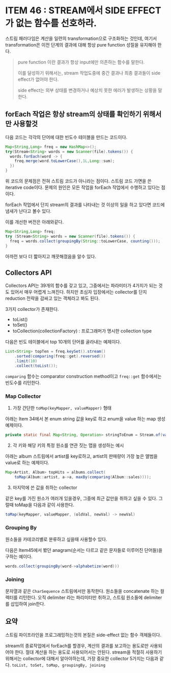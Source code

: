 #  ITEM 46 : STREAM에서 SIDE EFFECT가 없는 함수를 선호하라.

스트림 패러다임은 계산을 일련의 transformation으로 구조화하는 것인데, 여기서 transformation은 이전 단계의 결과에 대해 항상 pure function 성질을 유지해야 한다. 

>pure function 이란 결과가 항상 input에만 의존하는 함수를 말한다.
>
>이를 달성하기 위해서는, stream 작업도중에 중간 결과나 최종 결과들이 side effect가 없어야 한다. 
>
>side effect는 외부 상태를 변경하거나 예상치 못한 에러가 발생하는 상황을 말한다.

## forEach 작업은 항상 stream의 상태를 확인하기 위해서만 사용할것

다음 코드는 각각의 단어에 대한 빈도수 테이블을 만드는 코드이다.

``` java
Map<String,Long> freq = new HashMap<>();
try(Stream<String> words = new Scanner(file).tokens()) {
  words.forEach(word -> {
    freq.merge(word.toLowerCase(),1L,Long::sum);
  })
}
```

위 코드의 문제점은 전혀 스트림 코드가 아니라는 점이다. 스트림 코드 가면을 쓴 iterative code이다. 문제의 원인은 모든 작업을 forEach 작업에서 수행하고 있다는 점이다.

forEach 작업에서 단지 stream의 결과를 나타내는 것 이상의 일을 하고 있다면 코드에 냄새가 난다고 볼수 있다.

이를 개선한 버전은 아래와같다.

``` java
Map<String,Long> freq;
try (Stream<String> words = new Scanner(file).tokens()) {
  freq = words.collect(groupingBy(String::toLowerCase, counting()));
}
```

아까전 보다 더 짧아지고 깨끗해졌음을 알수 있다. 

## Collectors API

Collectors API는 39개의 함수를 갖고 있고, 그중에서는 파라미터가 4가지가 되는 것도 있어서 매우 어렵게 느껴진다. 하지만 초심자 입장에서는 collector를 단지 reduction 전략을 감싸고 있는 객체라고 봐도 된다.

3가지 collector가 존재한다.

- toList()
- toSet()
- toCollection(collectionFactory) : 프로그래머가 명시한 collection type

다음은 빈도 테이블에서 top 10개의 단어를 골라내는 예제이다.

``` java
List<String> topTen = freq.keySet().stream()
  	.sorted(comparing(freq::get).reversed())
  	.limit(10)
  	.collect(toList());
```

```comparing``` 함수는 comparator construction method이고  ``` freq::get ``` 함수에서는 빈도수를 리턴한다. 

### Map Collector

1. 가장 간단한  ``` toMap(keyMapper, valueMapper) ``` 형태

아래는 Item 34에서 본 enum string 값을 key로 하고 enum을 value 하는 map 생성 예제이다.

``` java
private static final Map<String, Operation> stringToEnum = Stream.of(values()).collect(toMap(Object::toString, e->e))
```

2. 각 키와 해당 키의 특정 원소를 연관 짓는 맵을 생성하는 예시

아래는 album 스트림에서 artist를 key로하고, artist의 판매량이 가장 높은 앨범을 value로 하는 예제이다.

``` java
Map<Artist, Album> topHits = albums.collect(
	toMap(Album::artist, a->a, maxBy(comparing(Album::sales))));
```

3. 마지막에 쓴 값을 취하는 collector

같은 key를 가진 원소가 여러개 있을경우, 그중에 최근 값만을 취하고 싶을 수 있다. 그럴때 toMap을 다음과 같이 사용한다.

``` java
toMap(keyMapper, valueMapper, (oldVal, newVal) -> newVal)
```

### Grouping By

원소들을 카테코리별로 분류하고 싶을때 사용할수 있다. 

다음은 Item45에서 봤던 anagram(순서는 다르고 같은 문자들로 이루어진 단어들)을 구하는 예이다.

``` java
words.collect(groupingBy(word->alphabetize(word)))
```

### Joining

문자열과 같은  ```CharSequence``` 스트림에서만 동작한다. 원소들을 concatenate 하는 컬렉터를 리턴한다. 오직 delimiter 라는 파리미터만 취하고, 스트림 원소들에 delimiter를 삽입하여 join한다. 

## 요약

스트림 파이프라인을 프로그래밍하는것의 본질은 side-effect 없는 함수 객체들이다.

stream의 종료작업에서 forEach를 할경우, 계산의 결과를 보고하는 용도로만 사용되어야 한다. 절대 계산을 하는 용도로 사용되어서는 안된다. stream을 적절히 사용하기 위해서는  collector에 대해서 알아야하는데, 가장 중요한 collector 5가지는 다음과 같다.  ```toList, toSet, toMap, groupingBy, joining```
